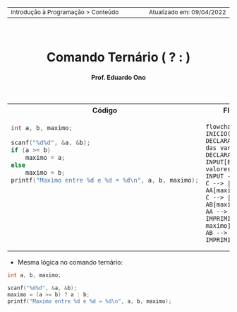 <table>
<tr>
<td align="left" width="8000">
  <small>Introdução à Programação > Conteúdo</small>
</td>
<td align="right">
  <small>Atualizado&nbsp;em:&nbsp;09/04/2022</small>
</td>
</tr>
</table>

<br>

<h1 align="center">
  Comando Ternário ( ? : )
</h1>
<h4 align="center">
Prof. Eduardo Ono
</h4>

<br>

<table>
<tr>
  <th>Código</th>
  <th>Fluxograma</th>
</tr>
<tr>
  <td valign="top">

  ```c
  int a, b, maximo;

  scanf("%d%d", &a, &b);
  if (a >= b)
      maximo = a;
  else
      maximo = b;
  printf("Maximo entre %d e %d = %d\n", a, b, maximo);
  ```

  </td>
  <td>

  ```mermaid
  flowchart TD
  INICIO(INÍCIO) --> DECLARACAO[Declaração das variáveis a e b]
  DECLARACAO --> INPUT[Entrada dos valores de a e b]
  INPUT --> C{a >= b ?}
  C --> | true | AA[maximo <- a]
  C --> | false | AB[maximo <- b]
  AA --> IMPRIMIR[Imprimir maximo]
  AB --> IMPRIMIR
  IMPRIMIR --> FIM
  ```

  </td>
</tr>
</table>

* Mesma lógica no comando ternário:

```c
int a, b, maximo;

scanf("%d%d", &a, &b);
maximo = (a >= b) ? a : b;
printf("Maximo entre %d e %d = %d\n", a, b, maximo);
```

<br>
